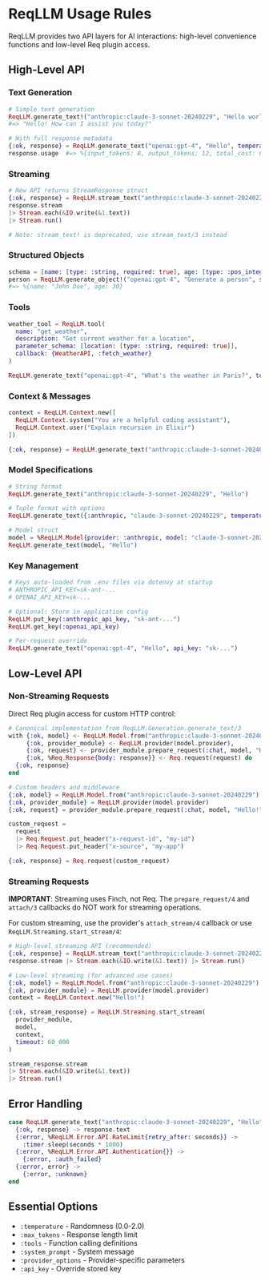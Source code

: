 # ReqLLM Usage Rules

ReqLLM provides two API layers for AI interactions: high-level convenience functions and low-level Req plugin access.

## High-Level API

### Text Generation

```elixir
# Simple text generation
ReqLLM.generate_text!("anthropic:claude-3-sonnet-20240229", "Hello world")
#=> "Hello! How can I assist you today?"

# With full response metadata
{:ok, response} = ReqLLM.generate_text("openai:gpt-4", "Hello", temperature: 0.7)
response.usage  #=> %{input_tokens: 8, output_tokens: 12, total_cost: 0.0006}
```

### Streaming

```elixir
# New API returns StreamResponse struct
{:ok, response} = ReqLLM.stream_text("anthropic:claude-3-sonnet-20240229", "Write a story")
response.stream
|> Stream.each(&IO.write(&1.text))
|> Stream.run()

# Note: stream_text! is deprecated, use stream_text/3 instead
```

### Structured Objects

```elixir
schema = [name: [type: :string, required: true], age: [type: :pos_integer]]
person = ReqLLM.generate_object!("openai:gpt-4", "Generate a person", schema)
#=> %{name: "John Doe", age: 30}
```

### Tools

```elixir
weather_tool = ReqLLM.tool(
  name: "get_weather",
  description: "Get current weather for a location",
  parameter_schema: [location: [type: :string, required: true]],
  callback: {WeatherAPI, :fetch_weather}
)

ReqLLM.generate_text("openai:gpt-4", "What's the weather in Paris?", tools: [weather_tool])
```

### Context & Messages

```elixir
context = ReqLLM.Context.new([
  ReqLLM.Context.system("You are a helpful coding assistant"),
  ReqLLM.Context.user("Explain recursion in Elixir")
])

{:ok, response} = ReqLLM.generate_text("anthropic:claude-3-sonnet-20240229", context)
```

### Model Specifications

```elixir
# String format
ReqLLM.generate_text("anthropic:claude-3-sonnet-20240229", "Hello")

# Tuple format with options
ReqLLM.generate_text({:anthropic, "claude-3-sonnet-20240229", temperature: 0.7}, "Hello")

# Model struct
model = %ReqLLM.Model{provider: :anthropic, model: "claude-3-sonnet-20240229", max_tokens: 100}
ReqLLM.generate_text(model, "Hello")
```

### Key Management

```elixir
# Keys auto-loaded from .env files via dotenvy at startup
# ANTHROPIC_API_KEY=sk-ant-...
# OPENAI_API_KEY=sk-...

# Optional: Store in application config
ReqLLM.put_key(:anthropic_api_key, "sk-ant-...")
ReqLLM.get_key(:openai_api_key)

# Per-request override
ReqLLM.generate_text("openai:gpt-4", "Hello", api_key: "sk-...")
```

## Low-Level API

### Non-Streaming Requests

Direct Req plugin access for custom HTTP control:

```elixir
# Canonical implementation from ReqLLM.Generation.generate_text/3
with {:ok, model} <- ReqLLM.Model.from("anthropic:claude-3-sonnet-20240229"),
     {:ok, provider_module} <- ReqLLM.provider(model.provider),
     {:ok, request} <- provider_module.prepare_request(:chat, model, "Hello!", temperature: 0.7),
     {:ok, %Req.Response{body: response}} <- Req.request(request) do
  {:ok, response}
end

# Custom headers and middleware
{:ok, model} = ReqLLM.Model.from("anthropic:claude-3-sonnet-20240229")
{:ok, provider_module} = ReqLLM.provider(model.provider)
{:ok, request} = provider_module.prepare_request(:chat, model, "Hello!")

custom_request = 
  request
  |> Req.Request.put_header("x-request-id", "my-id")
  |> Req.Request.put_header("x-source", "my-app")

{:ok, response} = Req.request(custom_request)
```

### Streaming Requests

**IMPORTANT**: Streaming uses Finch, not Req. The `prepare_request/4` and `attach/3` callbacks do NOT work for streaming operations.

For custom streaming, use the provider's `attach_stream/4` callback or use `ReqLLM.Streaming.start_stream/4`:

```elixir
# High-level streaming API (recommended)
{:ok, response} = ReqLLM.stream_text("anthropic:claude-3-sonnet-20240229", "Hello")
response.stream |> Stream.each(&IO.write(&1.text)) |> Stream.run()

# Low-level streaming (for advanced use cases)
{:ok, model} = ReqLLM.Model.from("anthropic:claude-3-sonnet-20240229")
{:ok, provider_module} = ReqLLM.provider(model.provider)
context = ReqLLM.Context.new("Hello!")

{:ok, stream_response} = ReqLLM.Streaming.start_stream(
  provider_module,
  model,
  context,
  timeout: 60_000
)

stream_response.stream
|> Stream.each(&IO.write(&1.text))
|> Stream.run()
```

## Error Handling

```elixir
case ReqLLM.generate_text("anthropic:claude-3-sonnet-20240229", "Hello") do
  {:ok, response} -> response.text
  {:error, %ReqLLM.Error.API.RateLimit{retry_after: seconds}} -> 
    :timer.sleep(seconds * 1000)
  {:error, %ReqLLM.Error.API.Authentication{}} -> 
    {:error, :auth_failed}
  {:error, error} -> 
    {:error, :unknown}
end
```

## Essential Options

- `:temperature` - Randomness (0.0-2.0)
- `:max_tokens` - Response length limit
- `:tools` - Function calling definitions
- `:system_prompt` - System message
- `:provider_options` - Provider-specific parameters
- `:api_key` - Override stored key
